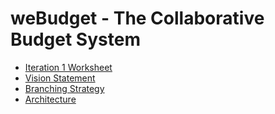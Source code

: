 
# weBudget - The Collaborative Budget System
- [Iteration 1 Worksheet](https://code.cs.umanitoba.ca/3350-winter-2021-a01/weBudget/-/blob/master/Documentation/iteration1_worksheet.md)
- [Vision Statement](https://code.cs.umanitoba.ca/3350-winter-2021-a01/weBudget/-/blob/master/Documentation/Vision_Statement.md)
- [Branching Strategy](https://code.cs.umanitoba.ca/3350-winter-2021-a01/weBudget/-/blob/master/Documentation/Branching_Strategy.md)
- [Architecture](https://code.cs.umanitoba.ca/3350-winter-2021-a01/weBudget/-/blob/master/Documentation/architecture.png)
